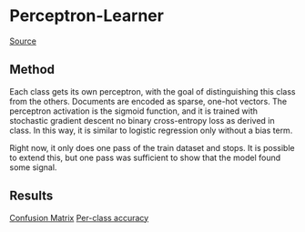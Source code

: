 # Perceptron-Learner

[Source](learner.py)

## Method

Each class gets its own perceptron, with the goal of distinguishing this class from the others. Documents are encoded as sparse, one-hot vectors.
The perceptron activation is the sigmoid function, and it is trained with stochastic gradient descent no binary cross-entropy loss as derived in class. In this way, it is similar to
logistic regression only without a bias term.

Right now, it only does one pass of the train dataset and stops. It is possible to extend this, but one pass was sufficient to show that the model found some signal.

## Results
[Confusion Matrix](confusion.txt)
[Per-class accuracy](per-class-acc.txt)